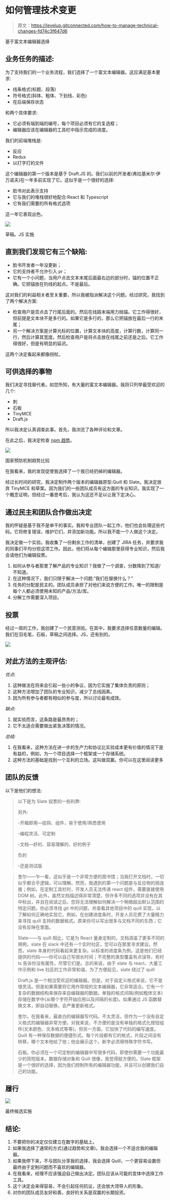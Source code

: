 # 如何管理技术变更

> 原文：<https://levelup.gitconnected.com/how-to-manage-technical-changes-fd74c3f647d6>

基于富文本编辑器选择

## 业务任务的描述:

为了支持我们的一个业务流程，我们选择了一个富文本编辑器。这应满足基本要求:

*   线条格式(标题、段落)
*   符号格式(斜体、粗体、下划线、彩色)
*   在后端保存状态

和两个具体要求:

*   它必须有端到端的编号，每个项目必须有它的复选框；
*   编辑器应该在编辑器的工具栏中指示完成的进度。

我们的前端堆栈是:

*   反应
*   Redux
*   以打字打的文件

这个编辑器的第一个版本是基于 Draft.JS 的。我们以前的开发者(弗拉基米尔·伊万诺夫)在一年多前实现了它。这似乎是一个很好的选择:

*   脸书对此表示支持
*   它与我们的堆栈很好地配合:React 和 Typescript
*   它有我们需要的所有格式选项

这一年它表现出色。

![](img/83dbd14b6a8625c00e0018dfdffeb6ff.png)

草稿。JS 实施

## 直到我们发现它有三个缺陷:

*   脸书开发者一年没更新；
*   它的支持者不允许引入 pr；
*   它有一个小问题，当用户点击文本末尾后面最右边的部分时，锚的位置不正确。它把锚放在钓线的起点。不是最后。

这对我们的利益相关者至关重要，所以我被指派解决这个问题。经过研究，我找到了两个解决方案:

*   检查用户是否点击了行尾后面的。然后在线路末端用力抛锚。它工作得很好，但前提是文本块不是多行的。如果它是多行的，那么它把锚放在最后一行的末尾；
*   另一个解决方案是计算光标的位置，计算文本块的高度，计算行数，计算同一行，然后计算其宽度。然后检查用户是将点击放在线尾之前还是之后。它工作得很好，但是有明显的延迟。

这两个决定看起来都像拐杖。

## 可供选择的事物

我们决定寻找替代者。如您所知，有大量的富文本编辑器。我将只列举最受欢迎的几个:

*   刺
*   石板
*   TinyMCE
*   Draft.js

所以我决定认真调查此事。首先，我浏览了各种评论和文章。

在此之后，我决定检查 [npm 趋势](https://www.npmtrends.com/quill-vs-slate-vs-tinymce-vs-draft-js)。

![](img/faa05642562c15b0459000ae454b05d9.png)

国家预防机制趋势比较

在我看来，我的发现促使我选择了一个我已经扔掉的编辑器。

经过长时间的研究，我决定制作两个版本的编辑器原型:Quill 和 Slate。我决定放弃 TinyMCE 和草案。因为我们的一些团队成员有这方面的专业知识。我实现了一个概念证明，但经过一番思考后，我认为这还不足以让我下定决心。

## 通过民主和团队合作做出决定

我的怀疑是基于我不是单干的事实。我和专业团队一起工作，他们也会处理这些代码。它将修复错误，维护它们，并添加新功能。所以我不能一个人做这个决定。

我决定做一个实验。我收集了一份剩余工作的清单，创建了 JIRA 任务，并要求我的同事们平均分担这项工作。因此，他们将从每个编辑那里获得专业知识，然后我会请他们为编辑投票。

1.  如何从参与者那里了解产品的专业知识？我做了一个调查，分数降到了知道/不知道。
2.  在这种情况下，我们只限于解决一个问题:“我们在替换什么？”
3.  任务的分配是民主的。团队成员承担了对他们来说方便的工作。唯一的限制是每个人都必须使用未知的产品/方法/库。
4.  分解工作需要深入项目。

## 投票

经过一周的工作，我创建了一个民意测验。在其中，我要求选择任意数量的编辑。我们在羽毛笔，石板，草稿之间选择。JS，还有别的。

![](img/bf930c4a3716d1d276041c928a2fd90a.png)

## 对此方法的主观评估:

*优点:*

1.  这种做法在将来会引起一些小的争议，因为它实施了集体负责的原则；
2.  这种方法增加了团队的专业知识，减少了总线因素。
3.  因为所有参与者都有相似的参与度，所以讨论最有成效。

*缺点:*

1.  就实验而言，这条路是最昂贵的；
2.  它不太适合需要做出紧急决策的情况。

*总结:*

1.  在我看来，这种方法在进一步的生产力和协议比实验成本更有价值的情况下是有益的，例如，为一个项目选择一个框架或一个存储系统。
2.  这种方法的基础是找到一个互利的立场。这叫做双赢。你可以在这里阅读更多

## 团队的反馈

以下是他们的想法:

> 以下是为 Slate 投票的一些利弊:
> 
> 另外:
> 
> -开箱即用—挂钩、组件，易于使用/熟悉使用
> 
> -编程灵活、可定制
> 
> -文档—好的、容易理解的、好的例子
> 
> 负的
> 
> -还是测试版

> 奎尔——乍一看，这似乎是一个非常方便的图书馆；当我打开文档时，一切似乎都合乎逻辑，可以理解。然而，我遇到的第一个问题是与反应物的弱连接；例如，在定制工具栏时，开发人员无法传递 react 组件，需要直接使用 DOM 树。此外，虽然文档描述得非常清楚，但许多不同的选项并没有在其中标出，并且在阅读之后，您将无法理解如何解决一个稍微超出默认范围的特定问题。你必须寻找 git 中的问题，并查看其他项目中的 quill 实现，以了解如何正确地实现它。例如，在创建进度条时，开发人员花费了大量精力来寻找 quill 支持的数据格式。原来你可以写出很多与文档不同的东西；它没有反映在里面。
> 
> Slate——与 quill 相比，它是为 React 量身定制的，文档涵盖了更多不同的用例，slate 在 slack 中还有一个实时社区，您可以在那里寻求建议。然而，slate 本身的代码看起来更复杂。以标准的进度条为例，这是他们已经提供的代码——你可以自己写很长时间；不完整的类型覆盖有点误导，有时 ts 告诉你没有属性，尽管它们是。总的来说，由于 slate 与 react、大量工作示例和 live 社区的工作非常和谐，为了方便起见，slate 绕过了 quill

> Draft.js 是一个相当受欢迎的编辑器。但是，对于自定义格式来说，它不是很灵活。但是如果需要将它用作常规的文本编辑器，它非常适合。它有一个复杂的数据结构来保存来自编辑器的数据。单独的格式间隔(例如粗体文本)存储在数字中(从哪个字符开始应用以及间隔的长度)。如果通过 JS 函数替换文本，即自动替换，会严重更新格式。
> 
> 奎尔。在我看来，最直白的编辑器写代码。不太灵活，但作为一个没有自定义格式的编辑器非常方便。对我来说，不方便的是没有单独的格式化按钮组件(文本颜色、文本格式等等)。但另一方面，它加快了代码的编写速度。Quill 有一种保存数据的便捷形式。每个片段都有它的格式，片段之间没有转移，哪个文本他给了他；他会展示这个。断字必须用特殊字符书写。
> 
> 石板。你必须在一个可定制的编辑器中写很多代码，即使你需要一个功能最少的简短版本。数据存储对象和 Quill 很像，我觉得挺方便的。Slate 框架是一个很好的选择，因为我们控制所有的编辑器功能，并且可以创建我们自己的功能。

## 履行

![](img/09007cbdb070d970d40132593d2eb9e5.png)

最终候选实施

## 结论:

1.  不要把你的决定仅仅建立在数字的基础上。
2.  如果我选择了通常的方式(通过趋势和文章)，我会选择一个不适合我的编辑器。
3.  如果我停下来，不与团队分享我的选择，我会选择 Quill，一个更容易设置但最终由于定制问题而不喜欢的编辑器。
4.  在我看来，经理不应该强迫自己做出决定。团队应该从可能的变体中选择工作工具。
5.  这个决定会来得容易，不会引起任何抗议，还会放大领导人的形象。
6.  对你的团队成员友好和善。良好的关系是双赢的长期投资。